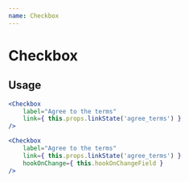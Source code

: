 ```yaml
---
name: Checkbox
---
```

# Checkbox

## Usage

```jsx
<Checkbox
    label="Agree to the terms"
    link={ this.props.linkState('agree_terms') }
/>
```

```jsx
<Checkbox
    label="Agree to the terms"
    link={ this.props.linkState('agree_terms') }
    hookOnChange={ this.hookOnChangeField }
/>
```
